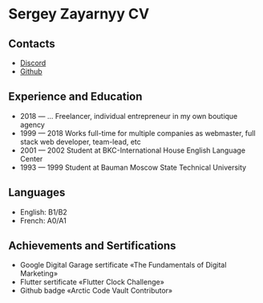# Sergey Zayarnyy CV

## Contacts

* [Discord](https://discordapp.com/users/icesvz)
* [Github](https://github.com/icesvz)

## Experience and Education

* 2018 — ... Freelancer, individual entrepreneur in my own boutique agency
* 1999 — 2018 Works full-time for multiple companies as webmaster, full stack web developer, team-lead, etc
* 2001 — 2002 Student at BKC-International House English Language Center
* 1993 — 1999 Student at Bauman Moscow State Technical University

## Languages

* English: B1/B2
* French: A0/A1

## Achievements and Sertifications

* Google Digital Garage sertificate «The Fundamentals of Digital Marketing»
* Flutter sertificate «Flutter Clock Challenge»
* Github badge «Arctic Code Vault Contributor» 

